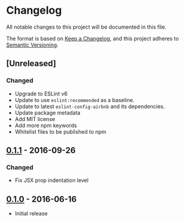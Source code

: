 # Changelog

All notable changes to this project will be documented in this file.

The format is based on [Keep a Changelog](https://keepachangelog.com/en/1.0.0/),
and this project adheres to [Semantic Versioning](https://semver.org/spec/v2.0.0.html).

## [Unreleased]

### Changed

- Upgrade to ESLint v6
- Update to use `eslint:recommended` as a baseline.
- Update to latest `eslint-config-airbnb` and its dependencies.
- Update package metadata
- Add MIT license
- Add more npm keywords
- Whitelist files to be published to npm

## [0.1.1](https://github.com/wagtail/eslint-config-wagtail/releases/tag/v0.1.1) - 2016-09-26

### Changed

- Fix JSX prop indentation level

## [0.1.0](https://github.com/wagtail/eslint-config-wagtail/releases/tag/v0.1.0) - 2016-06-16

- Initial release
